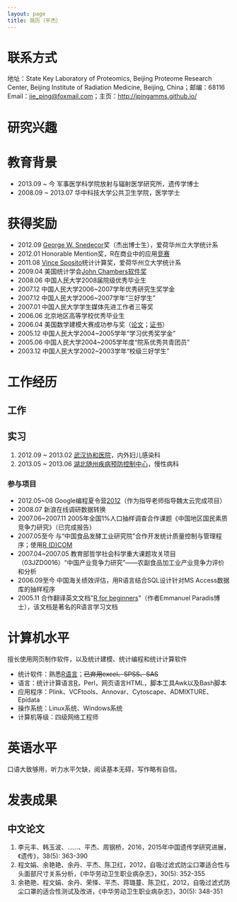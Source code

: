 ```yaml
---
layout: page
title: 简历（平杰）
---
```


# 联系方式

地址：State Key Laboratory of Proteomics, Beijing Proteome Research Center, Beijing Institute of Radiation Medicine, Beijing, China；邮编：68116
Email：jie_ping@foxmail.com；主页：<http://jpingamms.github.io/>

# 研究兴趣

# 教育背景

- 2013.09 ~ 今      军事医学科学院放射与辐射医学研究所，遗传学博士
- 2008.09 ~ 2013.07 华中科技大学公共卫生学院，医学学士

# 获得奖励

- 2012.09 [George W. Snedecor](http://www.stat.iastate.edu/graduate-program/grad-finances/)奖（杰出博士生），爱荷华州立大学统计系
- 2012.01 Honorable Mention奖，R在商业中的应用[竞赛](http://bit.ly/wP1Dii)
- 2011.08 [Vince Sposito](http://www.stat.iastate.edu/graduate-program/grad-finances/)统计计算奖，爱荷华州立大学统计系
- 2009.04 美国统计学会[John Chambers软件奖](http://stat-computing.org/awards/jmc/winners.html)
- 2008.06 中国人民大学2008届院级优秀毕业生
- 2007.12 中国人民大学2006~2007学年优秀研究生奖学金
- 2007.12 中国人民大学2006~2007学年“三好学生”
- 2007.01 中国人民大学学生媒体先进工作者三等奖
- 2006.06 北京地区高等学校优秀毕业生
- 2006.04 美国数学建模大赛成功参与奖（[论文](https://github.com/downloads/yihui/yihui.github.com/MCM-2006-paper-Yihui-Xie.pdf)；[证书](http://i.imgur.com/c3soC.jpg)）
- 2005.12 中国人民大学2004~2005学年“学习优秀奖学金”
- 2005.06 中国人民大学2004~2005学年度“院系优秀共青团员”
- 2003.12 中国人民大学2002~2003学年“校级三好学生”

# 工作经历

## 工作

## 实习

1. 2012.09 ~ 2013.02 [武汉协和医院](http://www.whuh.com/)，内外妇儿感染科
1. 2013.05 ~ 2013.06 [湖北随州疾病预防控制中心](http://www.szcdc.com/)，慢性病科
 
### 参与项目

- 2012.05~08 Google编程夏令营[2012](http://www.google-melange.com/gsoc/project/google/gsoc2012/cloud_wei/16001)（作为指导老师指导魏太云完成项目）
- 2008.07 新浪在线调研数据转换
- 2007.06~2007.11 2005年全国1%人口抽样调查合作课题《中国地区国民素质竞争力研究》（已完成报告）
- 2007.05至今 与“中国食品发酵工业研究院”合作开发统计质量控制与管理程序；使用[R (D)COM](http://sunsite.univie.ac.at/rcom/)
- 2007.04~2007.05 教育部哲学社会科学重大课题攻关项目（03JZD0016）“中国产业竞争力研究”——农副食品加工业产业竞争力评价和分析
- 2006.09至今 中国海关绩效评估，用R语言结合SQL设计针对MS Access数据库的抽样程序
- 2005.11 合作翻译英文文档"[R for beginners](http://cran.r-project.org/doc/contrib/Paradis-rdebuts_en.pdf)"（作者Emmanuel Paradis博士），该文档是著名的R语言学习文档

# 计算机水平

擅长使用网页制作软件，以及统计建模、统计编程和统计计算软件

- 统计软件：熟悉[R语言](http://www.r-project.org/)；<del>已弃用excel、SPSS、SAS</del>
- 语言：统计计算语言[R](http://www.r-project.org/)，Perl，网页语言HTML，脚本工具Awk以及Bash脚本
- 应用程序：Plink、VCFtools、Annovar、Cytoscape、ADMIXTURE、Epidata
- 操作系统：Linux系统、Windows系统
- 计算机等级：四级网络工程师

# 英语水平

口语大致够用，听力水平欠缺，阅读基本无碍，写作略有自信。

# 发表成果

## 中文论文

1. 李元丰、韩玉波、……、平杰、周钢桥，2016，2015年中国遗传学研究进展，《遗传》，38(5): 363-390
1. 程文娟、余艳艳、余丹、平杰、陈卫红，2012，自吸过滤式防尘口罩适合性与头面部尺寸关系分析，《中华劳动卫生职业病杂志》，30(5): 352-355
1. 余艳艳、程文娟、余丹、荣怿、平杰、蒋璐蔓、陈卫红，2012，自吸过滤式防尘口罩的适合性测试及改进，《中华劳动卫生职业病杂志》，30(5): 348-351
